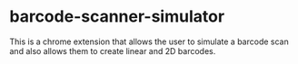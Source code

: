 # barcode-scanner-simulator
This is a chrome extension that allows the user to simulate a barcode scan and also allows them to create linear and 2D barcodes.

